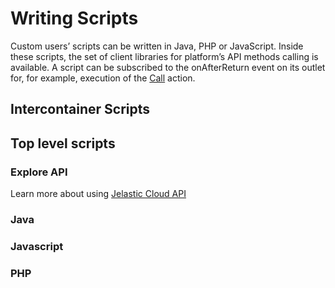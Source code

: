 # Writing Scripts

Custom users’ scripts can be written in Java, PHP or JavaScript. Inside these scripts, the set of client libraries for platform’s API methods calling is available. 
A script can be subscribed to the onAfterReturn event on its outlet for, for example, execution of the [Call](/reference/actions/#call) action.


    
## Intercontainer Scripts

## Top level scripts

### Explore API
Learn more about using [Jelastic Cloud API](http://docs.jelastic.com/api/)

### Java
### Javascript
### PHP
